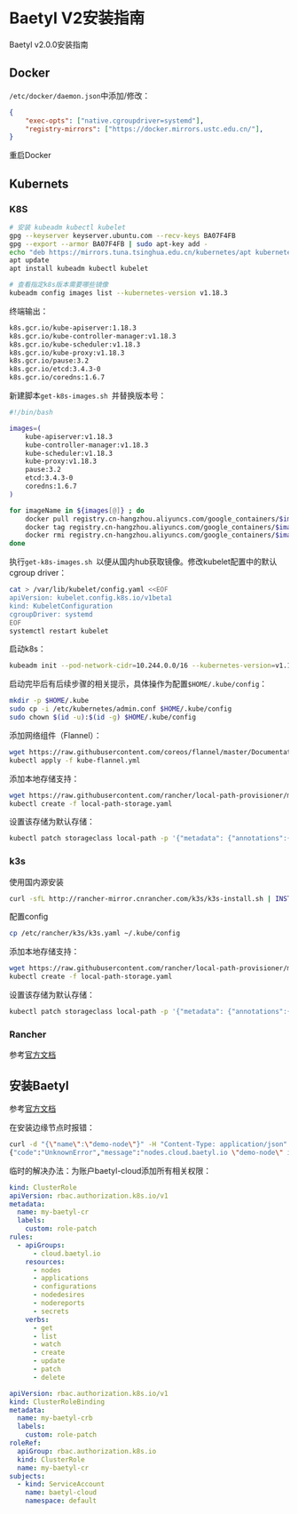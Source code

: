 # Baetyl V2安装指南


Baetyl v2.0.0安装指南

<!--more-->

## Docker

`/etc/docker/daemon.json`中添加/修改：

```json
{
    "exec-opts": ["native.cgroupdriver=systemd"],
    "registry-mirrors": ["https://docker.mirrors.ustc.edu.cn/"],
}
```

重启Docker



## Kubernets

### K8S

```bash
# 安装 kubeadm kubectl kubelet
gpg --keyserver keyserver.ubuntu.com --recv-keys BA07F4FB
gpg --export --armor BA07F4FB | sudo apt-key add -
echo "deb https://mirrors.tuna.tsinghua.edu.cn/kubernetes/apt kubernetes-xenial main" > /etc/apt/sources.list.d/kubernetes.list 
apt update
apt install kubeadm kubectl kubelet

# 查看指定k8s版本需要哪些镜像
kubeadm config images list --kubernetes-version v1.18.3
```

终端输出：

```bash
k8s.gcr.io/kube-apiserver:1.18.3
k8s.gcr.io/kube-controller-manager:v1.18.3
k8s.gcr.io/kube-scheduler:v1.18.3
k8s.gcr.io/kube-proxy:v1.18.3
k8s.gcr.io/pause:3.2
k8s.gcr.io/etcd:3.4.3-0
k8s.gcr.io/coredns:1.6.7
```

新建脚本`get-k8s-images.sh `并替换版本号：

```bash
#!/bin/bash

images=(
    kube-apiserver:v1.18.3
    kube-controller-manager:v1.18.3
    kube-scheduler:v1.18.3
    kube-proxy:v1.18.3
    pause:3.2
    etcd:3.4.3-0
    coredns:1.6.7
)

for imageName in ${images[@]} ; do
    docker pull registry.cn-hangzhou.aliyuncs.com/google_containers/$imageName
    docker tag registry.cn-hangzhou.aliyuncs.com/google_containers/$imageName k8s.gcr.io/$imageName
    docker rmi registry.cn-hangzhou.aliyuncs.com/google_containers/$imageName
done
```

执行`get-k8s-images.sh `以便从国内hub获取镜像。修改kubelet配置中的默认cgroup driver：

```bash
cat > /var/lib/kubelet/config.yaml <<EOF
apiVersion: kubelet.config.k8s.io/v1beta1
kind: KubeletConfiguration
cgroupDriver: systemd
EOF
systemctl restart kubelet
```

启动k8s：

```bash
kubeadm init --pod-network-cidr=10.244.0.0/16 --kubernetes-version=v1.18.3
```

启动完毕后有后续步骤的相关提示，具体操作为配置`$HOME/.kube/config`：

```bash
mkdir -p $HOME/.kube
sudo cp -i /etc/kubernetes/admin.conf $HOME/.kube/config
sudo chown $(id -u):$(id -g) $HOME/.kube/config
```

添加网络组件（Flannel）：

```bash
wget https://raw.githubusercontent.com/coreos/flannel/master/Documentation/kube-flannel.yml
kubectl apply -f kube-flannel.yml
```

添加本地存储支持：

```bash
wget https://raw.githubusercontent.com/rancher/local-path-provisioner/master/deploy/local-path-storage.yaml
kubectl create -f local-path-storage.yaml
```

设置该存储为默认存储：

```bash
kubectl patch storageclass local-path -p '{"metadata": {"annotations":{"storageclass.kubernetes.io/is-default-class":"true"}}}'
```



###  k3s

使用国内源安装

```bash
curl -sfL http://rancher-mirror.cnrancher.com/k3s/k3s-install.sh | INSTALL_K3S_MIRROR=cn sh -s - server --docker
```

配置config

```bash
cp /etc/rancher/k3s/k3s.yaml ~/.kube/config
```

添加本地存储支持：

```bash
wget https://raw.githubusercontent.com/rancher/local-path-provisioner/master/deploy/local-path-storage.yaml
kubectl create -f local-path-storage.yaml
```

设置该存储为默认存储：

```bash
kubectl patch storageclass local-path -p '{"metadata": {"annotations":{"storageclass.kubernetes.io/is-default-class":"true"}}}'
```



### Rancher

参考[官方文档](https://docs.rancher.cn/docs/k3s/installation/_index)



## 安装Baetyl

参考[官方文档](https://docs.baetyl.io/zh_CN/latest/develop/install.html)

在安装边缘节点时报错：

```bash
curl -d "{\"name\":\"demo-node\"}" -H "Content-Type: application/json" -X POST http://0.0.0.0:30004/v1/nodes
{"code":"UnknownError","message":"nodes.cloud.baetyl.io \"demo-node\" is forbidden: User \"system:serviceaccount:default:baetyl-cloud\" cannot get resource \"nodes\" in API group \"cloud.baetyl.io\" in the namespace \"baetyl-cloud\"","requestId":""}
```

临时的解决办法：为账户baetyl-cloud添加所有相关权限：

```yaml
kind: ClusterRole
apiVersion: rbac.authorization.k8s.io/v1
metadata:
  name: my-baetyl-cr
  labels:
    custom: role-patch
rules:
  - apiGroups:
      - cloud.baetyl.io
    resources:
      - nodes
      - applications
      - configurations
      - nodedesires
      - nodereports
      - secrets
    verbs:
      - get
      - list
      - watch
      - create
      - update
      - patch
      - delete
```

```yaml
apiVersion: rbac.authorization.k8s.io/v1
kind: ClusterRoleBinding
metadata:
  name: my-baetyl-crb
  labels:
    custom: role-patch
roleRef:
  apiGroup: rbac.authorization.k8s.io
  kind: ClusterRole
  name: my-baetyl-cr
subjects:
  - kind: ServiceAccount
    name: baetyl-cloud
    namespace: default
```
